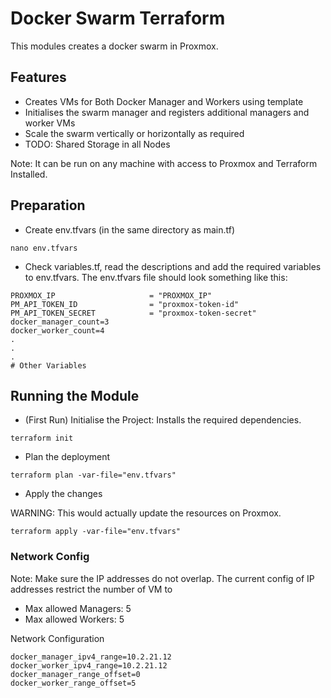 # Docker Swarm Terraform

This modules creates a docker swarm in Proxmox.

## Features

- Creates VMs for Both Docker Manager and Workers using template
- Initialises the swarm manager and registers additional managers and worker VMs
- Scale the swarm vertically or horizontally as required
- TODO: Shared Storage in all Nodes

Note: It can be run on any machine with access to Proxmox and Terraform Installed.

## Preparation

- Create env.tfvars (in the same directory as main.tf)

```
nano env.tfvars
```

- Check variables.tf, read the descriptions and add the required variables to env.tfvars. The env.tfvars file should look something like this:

```
PROXMOX_IP                     = "PROXMOX_IP"
PM_API_TOKEN_ID                = "proxmox-token-id"
PM_API_TOKEN_SECRET            = "proxmox-token-secret"
docker_manager_count=3
docker_worker_count=4
.
.
.
# Other Variables
```

## Running the Module

- (First Run) Initialise the Project: Installs the required dependencies.

```
terraform init
```

- Plan the deployment

```
terraform plan -var-file="env.tfvars"
```

- Apply the changes

WARNING: This would actually update the resources on Proxmox.

```
terraform apply -var-file="env.tfvars"
```

### Network Config

Note: Make sure the IP addresses do not overlap.
The current config of IP addresses restrict the number of VM to

- Max allowed Managers: 5
- Max allowed Workers: 5

Network Configuration

```
docker_manager_ipv4_range=10.2.21.12
docker_worker_ipv4_range=10.2.21.12
docker_manager_range_offset=0
docker_worker_range_offset=5
```


<!-- ## Ansible

Run Playboon on the specified inventory

Note: The comma (,) at the end is required.
```
ansible all -i <ip>,
``` -->